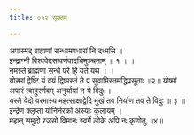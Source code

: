 ```yaml
---
title: ०५२ सूक्तम्

---
```

अपास्मद् ब्राह्मणां सन्धामपधारां नि दध्मसि ।  
इन्द्राग्नी विश्ववेदसावर्णवादधिमुञ्चताम् ॥ १ । ।  
नमस्ते ब्राह्मणा सन्धे परे हि यते यथ । ।  
योस्मां द्वेष्टि यं वयं द्विष्मस्तं ते प्र सुवामिस्तमद्धिप्रसूताः ॥२॥ योष्मां  
अपारं त्वाहुरर्णवम् अनुर्यायां न ये विदुः ।  
यस्ते वेदो वरमास्य महत्साक्षाद्वेदि मुखं तव निर्याण तव ते विदुः ॥ ३ ॥  
इन्द्रेण क्लृप्ता योनिर्नरको अस्याः कुलायम् ।  
महान् समुद्रो रजसो विमानः स्वर्गे लोके अपि नः कृणोतु ॥४॥  